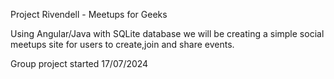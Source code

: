 Project Rivendell - Meetups for Geeks

Using Angular/Java with SQLite database we will be creating a simple social meetups site for users to create,join and share events.

Group project started 17/07/2024
